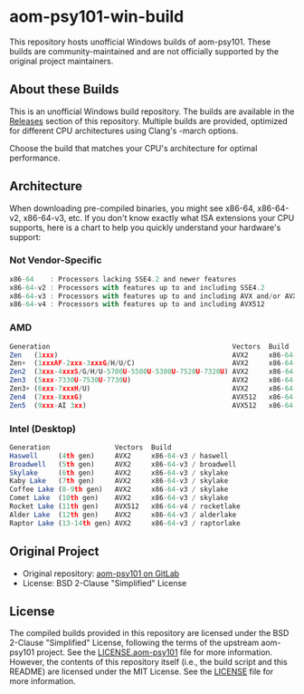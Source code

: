 # aom-psy101-win-build

This repository hosts unofficial Windows builds of aom-psy101. These builds are community-maintained and are not officially supported by the original project maintainers.

## About these Builds
This is an unofficial Windows build repository. The builds are available in the [Releases](https://github.com/Uranite/aom-psy101-win-build/releases) section of this repository. Multiple builds are provided, optimized for different CPU architectures using Clang's -march options.

Choose the build that matches your CPU's architecture for optimal performance.

## Architecture

When downloading pre-compiled binaries, you might see x86-64, x86-64-v2, x86-64-v3, etc. If you don't know exactly what ISA extensions your CPU supports, here is a chart to help you quickly understand your hardware's support:
### Not Vendor-Specific
```js
x86-64    : Processors lacking SSE4.2 and newer features
x86-64-v2 : Processors with features up to and including SSE4.2
x86-64-v3 : Processors with features up to and including AVX and/or AVX2
x86-64-v4 : Processors with features up to and including AVX512
```
### AMD
```js
Generation                                             Vectors  Build
Zen   (1xxx)                                           AVX2     x86-64-v3 / znver1
Zen+  (1xxxAF-2xxx-3xxxG/H/U/C)                        AVX2     x86-64-v3 / znver1
Zen2  (3xxx-4xxxS/G/H/U-5700U-5500U-5300U-7520U-7320U) AVX2     x86-64-v3 / znver2
Zen3  (5xxx-7330U-7530U-7730U)                         AVX2     x86-64-v3 / znver3
Zen3+ (6xxx-7xxxH/U)                                   AVX2     x86-64-v3 / znver3
Zen4  (7xxx-8xxxG)                                     AVX512   x86-64-v4 / znver4
Zen5  (9xxx-AI 3xx)                                    AVX512   x86-64-v4 / znver5
```
### Intel (Desktop)
```js
Generation                Vectors  Build
Haswell     (4th gen)     AVX2     x86-64-v3 / haswell
Broadwell   (5th gen)     AVX2     x86-64-v3 / broadwell
Skylake     (6th gen)     AVX2     x86-64-v3 / skylake
Kaby Lake   (7th gen)     AVX2     x86-64-v3 / skylake
Coffee Lake (8-9th gen)   AVX2     x86-64-v3 / skylake
Comet Lake  (10th gen)    AVX2     x86-64-v3 / skylake
Rocket Lake (11th gen)    AVX512   x86-64-v4 / rocketlake
Alder Lake  (12th gen)    AVX2     x86-64-v3 / alderlake
Raptor Lake (13-14th gen) AVX2     x86-64-v3 / raptorlake
```

## Original Project
- Original repository: [aom-psy101 on GitLab](https://gitlab.com/damian101/aom-psy101)
- License: BSD 2-Clause "Simplified" License

## License
The compiled builds provided in this repository are licensed under the BSD 2-Clause "Simplified" License, following the terms of the upstream aom-psy101 project. See the [LICENSE.aom-psy101](https://github.com/Uranite/aom-psy101-win-build/blob/master/LICENSE.aom-psy101) file for more information.
However, the contents of this repository itself (i.e., the build script and this README) are licensed under the MIT License. See the [LICENSE](https://github.com/Uranite/aom-psy101-win-build/blob/master/LICENSE) file for more information.